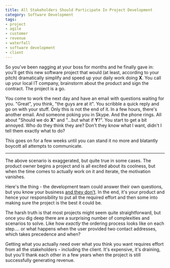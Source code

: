 ```yaml
---
title: All Stakeholders Should Participate In Project Development
category: Software Development
tags:
- project
- agile
- customer
- revenue
- waterfall
- software development
- client
---
```


So you've been nagging at your boss for months and he finally gave in: you'll get this new software project that would (at least, according to your pitch) dramatically simplify and speed up your daily work doing <strong>X</strong>. You call up your local IT company, brainstorm about the product and sign the contract. The project is a go.

You come to work the next day and have an email with questions waiting for you. "Great", you think, "the guys are at it". You scribble a quick reply and go on with your stuff. Only this is not the end of it. In a few hours, there's another email. And someone poking you in Skype. And the phone rings. All about "Should we do <strong>X</strong>" and "...but what if <strong>Y</strong>?". You start to get a bit annoyed. Who do they think they are? Don't they know what I want, didn't I tell them exactly what to do?

This goes on for a few weeks until you can stand it no more and blatantly boycott all attempts to communicate.

<hr />

The above scenario is exaggerated, but quite true in some cases. The product owner begins a project and is all excited about its coolness, but when the time comes to actually work on it and iterate, the motivation vanishes.

Here's the thing - the development team could answer their own questions, but you know your business <a href="http://devopsreactions.tumblr.com/post/45982263114/oh-we-decided-that-we-dont-want-this">and they don't</a>. In the end, it's your product and hence your responsibility to put all the required effort and then some into making sure the project is the best it could be.

The harsh truth is that most projects might seem quite straightforward, but once you dig deep there are a surprising number of complexities and scenarios to solve. Like how <em>exactly</em> the ordering process looks like on each step.... or what happens when the user provided two contact addresses, which takes precedence and when?

Getting what you actually need over what you think you want requires effort from all the stakeholders - including the client. It's expensive, it's draining, but you'll thank each other in a few years when the project is still successfully generating revenue.

